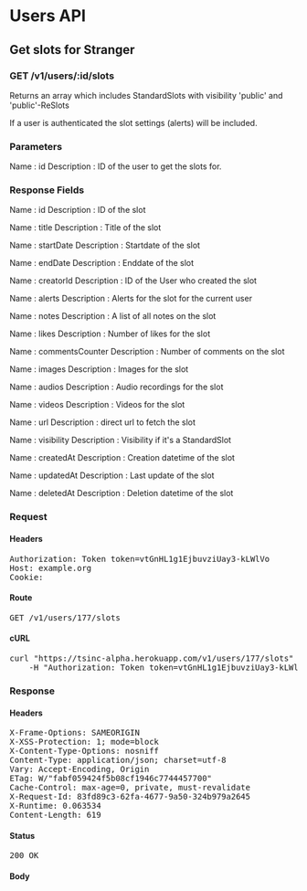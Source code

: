# Users API

## Get slots for Stranger

### GET /v1/users/:id/slots

Returns an array which includes StandardSlots with visibility &#39;public&#39; and &#39;public&#39;-ReSlots

If a user is authenticated the slot settings (alerts) will be included.

### Parameters

Name : id
Description : ID of the user to get the slots for.


### Response Fields

Name : id
Description : ID of the slot

Name : title
Description : Title of the slot

Name : startDate
Description : Startdate of the slot

Name : endDate
Description : Enddate of the slot

Name : creatorId
Description : ID of the User who created the slot

Name : alerts
Description : Alerts for the slot for the current user

Name : notes
Description : A list of all notes on the slot

Name : likes
Description : Number of likes for the slot

Name : commentsCounter
Description : Number of comments on the slot

Name : images
Description : Images for the slot

Name : audios
Description : Audio recordings for the slot

Name : videos
Description : Videos for the slot

Name : url
Description : direct url to fetch the slot

Name : visibility
Description : Visibility if it&#39;s a StandardSlot

Name : createdAt
Description : Creation datetime of the slot

Name : updatedAt
Description : Last update of the slot

Name : deletedAt
Description : Deletion datetime of the slot

### Request

#### Headers

<pre>Authorization: Token token=vtGnHL1g1EjbuvziUay3-kLWlVo
Host: example.org
Cookie: </pre>

#### Route

<pre>GET /v1/users/177/slots</pre>

#### cURL

<pre class="request">curl &quot;https://tsinc-alpha.herokuapp.com/v1/users/177/slots&quot; -X GET \
	-H &quot;Authorization: Token token=vtGnHL1g1EjbuvziUay3-kLWlVo&quot;</pre>

### Response

#### Headers

<pre>X-Frame-Options: SAMEORIGIN
X-XSS-Protection: 1; mode=block
X-Content-Type-Options: nosniff
Content-Type: application/json; charset=utf-8
Vary: Accept-Encoding, Origin
ETag: W/&quot;fabf059424f5b08cf1946c7744457700&quot;
Cache-Control: max-age=0, private, must-revalidate
X-Request-Id: 83fd89c3-62fa-4677-9a50-324b979a2645
X-Runtime: 0.063534
Content-Length: 619</pre>

#### Status

<pre>200 OK</pre>

#### Body

```javascript

```
